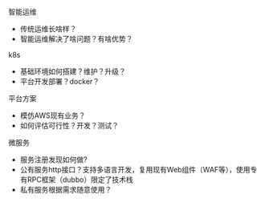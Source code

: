 智能运维
- 传统运维长啥样？
- 智能运维解决了啥问题？有啥优势？

k8s
- 基础环境如何搭建？维护？升级？
- 平台开发部署？docker？

平台方案
- 模仿AWS现有业务？
- 如何评估可行性？开发？测试？

微服务
- 服务注册发现如何做?
- 公有服务http接口？支持多语言开发，复用现有Web组件（WAF等），使用专有RPC框架（dubbo）限定了技术栈
- 私有服务根据需求随意使用？